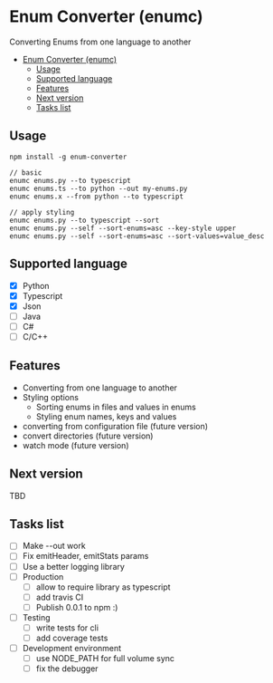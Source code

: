 # Enum Converter (enumc)

Converting Enums from one language to another

- [Enum Converter (enumc)](#enum-converter-enumc)
  - [Usage](#usage)
  - [Supported language](#supported-language)
  - [Features](#features)
  - [Next version](#next-version)
  - [Tasks list](#tasks-list)

## Usage

```
npm install -g enum-converter

// basic
enumc enums.py --to typescript
enumc enums.ts --to python --out my-enums.py
enumc enums.x --from python --to typescript

// apply styling
enumc enums.py --to typescript --sort
enumc enums.py --self --sort-enums=asc --key-style upper
enumc enums.py --self --sort-enums=asc --sort-values=value_desc
```

## Supported language

* [x] Python
* [x] Typescript
* [x] Json
* [ ] Java
* [ ] C#
* [ ] C/C++

## Features

* Converting from one language to another
* Styling options
  * Sorting enums in files and values in enums
  * Styling enum names, keys and values
* converting from configuration file (future version)
* convert directories (future version)
* watch mode (future version)

## Next version

TBD

## Tasks list

* [ ] Make --out work
* [ ] Fix emitHeader, emitStats params
* [ ] Use a better logging library
* [ ] Production
  * [ ] allow to require library as typescript
  * [ ] add travis CI
  * [ ] Publish 0.0.1 to npm :)
* [ ] Testing
  * [ ] write tests for cli
  * [ ] add coverage tests
* [ ] Development environment
  * [ ] use NODE_PATH for full volume sync
  * [ ] fix the debugger
